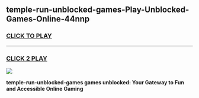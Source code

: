 
## temple-run-unblocked-games-Play-Unblocked-Games-Online-44nnp
<h3>
<a href="https://premium76.site?title=temple-run-unblocked-games&ref=24A">CLICK TO PLAY</a></h3>
<hr>

<h3>
<a href="https://premium76.site?title=temple-run-unblocked-games&ref=24A">CLICK 2 PLAY</a>
  
</h3>

<a href="https://premium76.site?title=temple-run-unblocked-games&ref=24A"><img src="https://clearcache.store/games.png"></a>


**temple-run-unblocked-games games unblocked: Your Gateway to Fun and Accessible Online Gaming**
